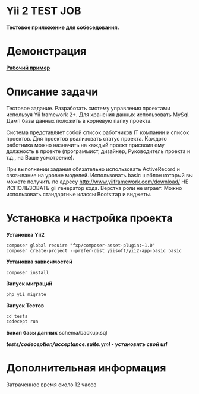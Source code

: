 Yii 2 TEST JOB
==============

**Тестовое приложение для собеседования.**

# Демонстрация

**[Рабочий пример](http://173.243.118.133)**


# Описание задачи

Тестовое задание.
Разработать систему управления проектами используя Yii framework 2+.
Для хранения данных использовать MySql. Дамп базы данных положить в корневую папку проекта.

Система представляет собой список работников IT компании и список проектов.
Для проектов реализовать статус проекта. Каждого работника можно назначить на каждый проект присвоив ему должность в проекте (программист, дизайнер, Руководитель проекта и т.д., на Ваше усмотрение).

При выполнении задания обязательно использовать ActiveRecord и связывание на уровне моделей. Использовать basic шаблон который вы можете получить по адресу
http://www.yiiframework.com/download/
НЕ ИСПОЛЬЗОВАТЬ gii генератор кода.
Верстка роли не играет. Можно использовать стандартные классы Bootstrap и виджеты.


# Установка и настройка проекта

**Установка Yii2**
```
composer global require "fxp/composer-asset-plugin:~1.0"
composer create-project --prefer-dist yiisoft/yii2-app-basic basic
```


**Установка зависимостей**
```
composer install
```

**Запуск миграций**
```
php yii migrate
```


**Запуск Тестов**
```
cd tests
codecept run
```


**Бэкап базы данных**
schema/backup.sql


***tests/codeception/acceptance.suite.yml - установить свой url***


# Дополнительная информация
Затраченное время около 12 часов
